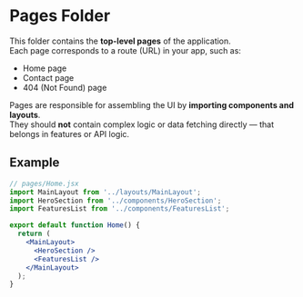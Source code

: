 # Pages Folder

This folder contains the **top-level pages** of the application.  
Each page corresponds to a route (URL) in your app, such as:

- Home page  
- Contact page  
- 404 (Not Found) page  

Pages are responsible for assembling the UI by **importing components and layouts**.  
They should **not** contain complex logic or data fetching directly — that belongs in features or API logic.

## Example

```jsx
// pages/Home.jsx
import MainLayout from '../layouts/MainLayout';
import HeroSection from '../components/HeroSection';
import FeaturesList from '../components/FeaturesList';

export default function Home() {
  return (
    <MainLayout>
      <HeroSection />
      <FeaturesList />
    </MainLayout>
  );
}
